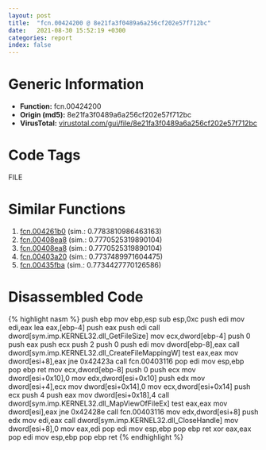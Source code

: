```yaml
---
layout: post
title:  "fcn.00424200 @ 8e21fa3f0489a6a256cf202e57f712bc"
date:   2021-08-30 15:52:19 +0300
categories: report
index: false
---
```


# Generic Information
- **Function:** fcn.00424200
- **Origin (md5):** 8e21fa3f0489a6a256cf202e57f712bc
- **VirusTotal:** [virustotal.com/gui/file/8e21fa3f0489a6a256cf202e57f712bc][virustotal_ref]

# Code Tags
<span class="tag" id="FILE">FILE</span>


# Similar Functions

1. [fcn.004261b0][similar_1_ref] (sim.: 0.7783810986463163)
2. [fcn.00408ea8][similar_2_ref] (sim.: 0.7770525319890104)
3. [fcn.00408ea8][similar_3_ref] (sim.: 0.7770525319890104)
4. [fcn.00403a20][similar_4_ref] (sim.: 0.7737489971604475)
5. [fcn.00435fba][similar_5_ref] (sim.: 0.7734427770126586)


# Disassembled Code

{% highlight nasm %}
push ebp
mov ebp,esp
sub esp,0xc
push edi
mov edi,eax
lea eax,[ebp-4]
push eax
push edi
call dword[sym.imp.KERNEL32.dll_GetFileSize]
mov ecx,dword[ebp-4]
push 0
push eax
push ecx
push 2
push 0
push edi
mov dword[ebp-8],eax
call dword[sym.imp.KERNEL32.dll_CreateFileMappingW]
test eax,eax
mov dword[esi+8],eax
jne 0x42423a
call fcn.00403116
pop edi
mov esp,ebp
pop ebp
ret 
mov ecx,dword[ebp-8]
push 0
push ecx
mov dword[esi+0x10],0
mov edx,dword[esi+0x10]
push edx
mov dword[esi+4],ecx
mov dword[esi+0x14],0
mov ecx,dword[esi+0x14]
push ecx
push 4
push eax
mov dword[esi+0x18],4
call dword[sym.imp.KERNEL32.dll_MapViewOfFileEx]
test eax,eax
mov dword[esi],eax
jne 0x42428e
call fcn.00403116
mov edx,dword[esi+8]
push edx
mov edi,eax
call dword[sym.imp.KERNEL32.dll_CloseHandle]
mov dword[esi+8],0
mov eax,edi
pop edi
mov esp,ebp
pop ebp
ret 
xor eax,eax
pop edi
mov esp,ebp
pop ebp
ret 
{% endhighlight %}


[similar_1_ref]: /report/fcn.004261b0@1123b7aa5760238fe93045e585b8234c
[similar_2_ref]: /report/fcn.00408ea8@ba5ec83721de3ca10b3c9583f3b2c6a1
[similar_3_ref]: /report/fcn.00408ea8@53687e619dcac7d709f306d061d8daeb
[similar_4_ref]: /report/fcn.00403a20@4fe38de7c6c86a1bad209560fa052231
[similar_5_ref]: /report/fcn.00435fba@53687e619dcac7d709f306d061d8daeb
[virustotal_ref]: https://www.virustotal.com/gui/file/8e21fa3f0489a6a256cf202e57f712bc